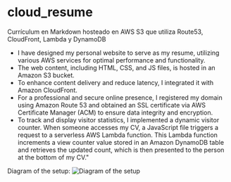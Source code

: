 # cloud_resume
Currículum en Markdown hosteado en AWS S3 que utiliza Route53, CloudFront, Lambda y DynamoDB


- I have designed my personal website to serve as my resume, utilizing various AWS services for optimal performance and functionality.
- The web content, including HTML, CSS, and JS files, is hosted in an Amazon S3 bucket.
- To enhance content delivery and reduce latency, I integrated it with Amazon CloudFront.
- For a professional and secure online presence, I registered my domain using Amazon Route 53 and obtained an SSL certificate via AWS Certificate Manager (ACM) to ensure data integrity and encryption.
- To track and display visitor statistics, I implemented a dynamic visitor counter. When someone accesses my CV, a JavaScript file triggers a request to a serverless AWS Lambda function. This Lambda function increments a view counter value stored in an Amazon DynamoDB table and retrieves the updated count, which is then presented to the person at the bottom of my CV."

Diagram of the setup:
![Diagram of the setup](https://github.com/[username]/[reponame]/blob/[branch]/image.jpg?raw=true)
